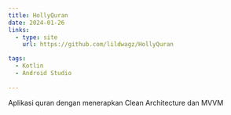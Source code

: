 ```yaml
---
title: HollyQuran
date: 2024-01-26
links:
  - type: site
    url: https://github.com/lildwagz/HollyQuran

tags:
  - Kotlin
  - Android Studio
  
---
```


Aplikasi quran dengan menerapkan Clean Architecture dan MVVM


<!--more-->
